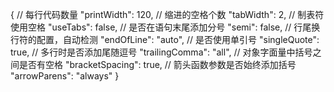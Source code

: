{
  // 每行代码数量
  "printWidth": 120,
  // 缩进的空格个数
  "tabWidth": 2,
  // 制表符使用空格
  "useTabs": false,
  // 是否在语句末尾添加分号
  "semi": false,
  // 行尾换行符的配置，自动检测
  "endOfLine": "auto",
  // 是否使用单引号
  "singleQuote": true,
  // 多行时是否添加尾随逗号
  "trailingComma": "all",
  // 对象字面量中括号之间是否有空格
  "bracketSpacing": true,
  // 箭头函数参数是否始终添加括号
  "arrowParens": "always"
}
